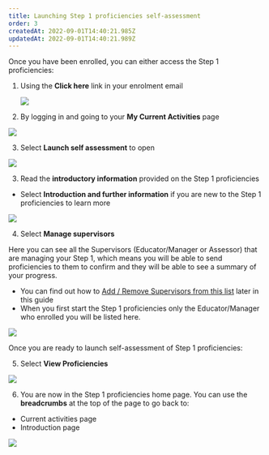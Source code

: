```yaml
---
title: Launching Step 1 proficiencies self-assessment
order: 3
createdAt: 2022-09-01T14:40:21.985Z
updatedAt: 2022-09-01T14:40:21.989Z
---
```

Once you have been enrolled, you can either access the Step 1 proficiencies:

1. Using the **Click here** link in your enrolment email

   ![](/img/enrolling_9_n.png)
2. By logging in and going to your **My Current Activities** page 

![](/img/l_accessing_2.png)

3. Select **Launch self assessment** to open​

![](/img/le-9-04-Technical.jpg)

3. Read the **introductory information** provided on the Step 1 proficiencies​

* Select **Introduction and further information** if you are new to the Step 1 proficiencies to learn more​

![](/img/l_accessing_3_n.png)

4. Select **Manage supervisors**

Here you can see all the Supervisors (Educator/Manager or Assessor) that are managing your Step 1, which means you will be able to send proficiencies to them to confirm and they will be able to see a summary of your progress. 

* You can find out how to [Add / Remove Supervisors from this list](/user-guide/learner/06-confirmation/managing-your-supervisors) later in this guide
* When you first start the Step 1 proficiencies only the Educator/Manager who enrolled you will be listed here.​

![](/img/l_accessing_4.png)

[](/user-guide/learner/06-confirmation/managing-your-supervisors)

Once you are ready to launch self-assessment of Step 1 proficiencies:​

5. Select **View Proficiencies​**

![](/img/l_accessing_5.png)

6. You are now in the Step 1 proficiencies home page. You can use the **breadcrumbs** at the top of the page to go back to:​ 

* Current activities page​ 
* Introduction page​

![](/img/l_accessing_6_n.png)